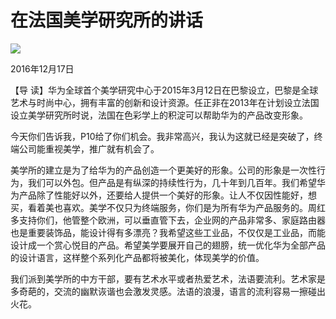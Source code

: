 # 在法国美学研究所的讲话
<img class="pv" src="https://api.visitor.plantree.me/visitor-badge/pv?namespace=plantree.me&key=renzhengfei-speeches/在法国美学研究所的讲话.md">


2016年12月17日



【导  读】华为全球首个美学研究中心于2015年3月12日在巴黎设立，巴黎是全球艺术与时尚中心，拥有丰富的创新和设计资源。任正非在2013年在计划设立法国设立美学研究所时说，法国在色彩学上的积淀可以帮助华为的产品改变形象。



今天你们告诉我，P10给了你们机会。我非常高兴，我认为这就已经是突破了，终端公司能重视美学，推广就有机会了。

美学所的建立是为了给华为的产品创造一个更美好的形象。公司的形象是一次性行为，我们可以外包。但产品是有纵深的持续性行为，几十年到几百年。我们希望华为产品除了性能好以外，还要给人提供一个美好的形象。让人不仅因性能好，想买，看着美也喜欢。美学不仅只为终端服务，你们是为所有华为产品服务的。周红多支持你们，他管整个欧洲，可以垂直管下去，企业网的产品非常多、家庭路由器也是重要装饰品，能设计得有多漂亮？我希望这些工业品，不仅仅是工业品，而能设计成一个赏心悦目的产品。希望美学要展开自己的翅膀，统一优化华为全部产品的设计语言，这样整个系列化产品都将被美化，体现美学的价值。

我们派到美学所的中方干部，要有艺术水平或者热爱艺术，法语要流利。艺术家是多奇葩的，交流的幽默诙谐也会激发灵感。法语的浪漫，语言的流利容易一擦碰出火花。
